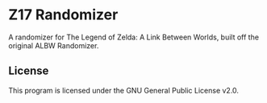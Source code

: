 # Z17 Randomizer

A randomizer for The Legend of Zelda: A Link Between Worlds, built off the original ALBW Randomizer.

## License

This program is licensed under the GNU General Public License v2.0.
